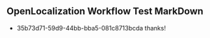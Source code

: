 ## OpenLocalization Workflow Test MarkDown
* 35b73d71-59d9-44bb-bba5-081c8713bcda 
thanks!<!--HONumber=Mar16_HO4-->
